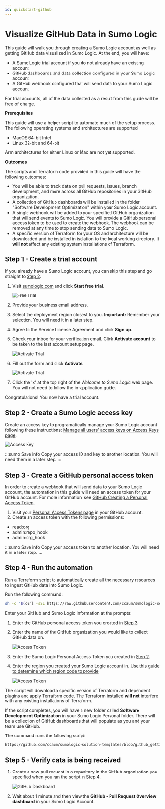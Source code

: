 ```yaml
---
id: quickstart-github
---
```

# Visualize GitHub Data in Sumo Logic

This guide will walk you through creating a Sumo Logic account as well as getting GitHub data visualized in Sumo Logic. At the end, you will have:

- A Sumo Logic trial account if you do not already have an existing account
- GitHub dashboards and data collection configured in your Sumo Logic account
- A GitHub webhook configured that will send data to your Sumo Logic account

For trial accounts, all of the data collected as a result from this guide will be free of charge.

**Prerequisites** 

This guide will use a helper script to automate much of the setup process. The following operating systems and architectures are supported:

- MacOS 64-bit Intel
- Linux 32-bit and 64-bit

Arm architectures for either Linux or Mac are not yet supported.

**Outcomes**

The scripts and Terraform code provided in this guide will have the following outcomes:

- You will be able to track data on pull requests, issues, branch development, and more across all GitHub repositories in your GitHub organization.
- A collection of GitHub dashboards will be installed in the folder "Software Development Optimization" within your Sumo Logic account.
- A single webhook will be added to your specified GitHub organization that will send events to Sumo Logic. You will provide a GitHub personal access token to be used to create the webhook.  The webhook can be removed at any time to stop sending data to Sumo Logic.
- A specific version of Terraform for your OS and architecture will be downloaded and be installed in isolation to the local working directory. It **will not** affect any existing system installations of Terraform.

## Step 1 - Create a trial account
If you already have a Sumo Logic account, you can skip this step and go straight to [Step 2](#step-2---create-a-sumo-logic-access-key).

1. Visit [sumologic.com](https://sumologic.com) and click **Start free trial**.

    ![Free Trial](/img/get-started/github/start-free-trial.png)

1. Provide your business email address.
1. Select the deployment region closest to you. **Important:** Remember your selection. You will need it in a later step.
1. Agree to the Service License Agreement and click **Sign up**.
1. Check your inbox for your verification email. Click **Activate account** to be taken to the last account setup page.

    ![Activate Trial](/img/get-started/github/activate-sumo-trial-account.png)

1. Fill out the form and click **Activate**.

    ![Activate Trial](/img/get-started/github/activate-trial.gif)

1. Click the 'x' at the top right of the *Welcome to Sumo Logic* web page. You will not need to follow the in-application guide.

Congratulations! You now have a trial account.

## Step 2 - Create a Sumo Logic access key
Create an access key to programatically manage your Sumo Logic account following these instructions: [Manage all users’ access keys on Access Keys page](https://help.sumologic.com/Manage/Security/Access-Keys#manage-all-users%E2%80%99-access-keys-on-access-keys-page).

![Access Key](/img/get-started/github/create-access-key.gif)

:::sumo Save info
Copy your access ID and key to another location. You will need them in a later step.
:::

## Step 3 - Create a GitHub personal access token

In order to create a webhook that will send data to your Sumo Logic account, the automation in this guide will need an access token for your GitHub account. For more information, see [GitHub Creating a Personal Access Token](https://docs.github.com/en/authentication/keeping-your-account-and-data-secure/creating-a-personal-access-token).

1. Visit your [Personal Access Tokens page](https://github.com/settings/tokens) in your GitHub account.
1. Create an access token with the following permissions:

- read:org
- admin:repo_hook
- admin:org_hook

:::sumo Save info
Copy your access token to another location. You will need it in a later step.
:::

## Step 4 - Run the automation

Run a Terraform script to automatically create all the necessary resources to ingest GitHub data into Sumo Logic.

Run the following command:

```bash
sh -c "$(curl -sSL https://raw.githubusercontent.com/ccaum/sumologic-solution-templates/github_getting_started_guide/software-development-optimization-terraform/scripts/getting-started)" -- github
```

Enter your GitHub and Sumo Logic information at the prompts:

1. Enter the GitHub personal access token you created in [Step 3](#step-3---create-a-github-personal-access-token).
1. Enter the name of the GitHub organization you would like to collect GitHub data on.

    ![Access Token](/img/get-started/github/github-access-token.png)

1. Enter the Sumo Logic Personal Access Token you created in [Step 2](#step-2---create-a-sumo-logic-access-key).

1. Enter the region you created your Sumo Logic account in. [Use this guide to determine which region code to provide](https://help.sumologic.com/APIs/General-API-Information/Sumo-Logic-Endpoints-and-Firewall-Security#how-can-i-determine-which-endpoint-i-should-use)

    ![Access Token](/img/get-started/github/sumo-logic-access-token.png)

The script will download a specific version of Terraform and dependent plugins and apply Terraform code. The Terraform installed **will not** interfere with any existing installations of Terraform.

If the script completes, you will have a new folder called **Software Development Optimization** in your Sumo Logic Personal folder. There will be a collection of GitHub dashboards that will populate as you and your team use GitHub.

The command runs the following script:

```bash reference
https://github.com/ccaum/sumologic-solution-templates/blob/github_getting_started_guide/software-development-optimization-terraform/scripts/getting-started
```

## Step 5 - Verify data is being received

1. Create a new pull request in a repository in the GitHub organization you specified when you ran the script in [Step 4](#step-4---run-the-automation).

    ![GitHub Daskboard](/img/get-started/github/github-pull-requests-dashboard.gif)

1. Wait about 1 minute and then view the **GitHub - Pull Request Overview dashboard** in your Sumo Logic Account.